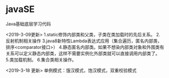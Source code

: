 # javaSE
Java基础底层学习代码

<2019-3-09更新>
1.static修饰内部类和父类，子类在类加载时的先后关系。
2.反射机制相关操作
3.java8新特性Lambda表达式应用（集合遍历，匿名内部类，排序<comparator接口>）
4.静态匿名内部类。如果不想染内部类对象和外围类有关系可以定义静态内部类，这样不需要实例化外部类就可以直接调用内部类了。
5.类加载机制。
6.集合类相关操作。

<2019-3-18 更新>
单例模式：饿汉模式，饱汉模式，双重校验模式
